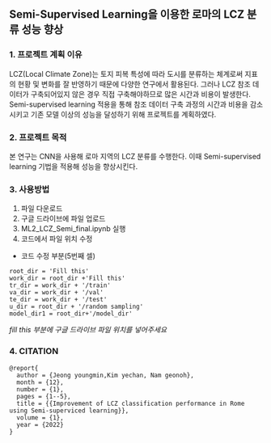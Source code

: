## Semi-Supervised Learning을 이용한 로마의 LCZ 분류 성능 향상

### 1. 프로젝트 계획 이유
LCZ(Local Climate Zone)는 토지 피복 특성에 따라 도시를 분류하는 체계로써 지표의 현황 및 변화를 잘 반영하기 때문에 다양한 연구에서 활용된다.
그러나 LCZ 참조 데이터가 구축되어있지 않은 경우 직접 구축해야하므로 많은 시간과 비용이 발생한다.
Semi-supervised learning 적용을 통해 참조 데이터 구축 과정의 시간과 비용을 감소시키고 기존 모델 이상의 성능을 달성하기 위해 프로젝트를 계획하였다.

### 2. 프로젝트 목적
본 연구는 CNN을 사용해 로마 지역의 LCZ 분류를 수행한다.
이때 Semi-supervised learning 기법을 적용해 성능을 향상시킨다.

### 3. 사용방법
1. 파일 다운로드
2. 구글 드라이브에 파일 업로드
3. ML2_LCZ_Semi_final.ipynb 실행
4. 코드에서 파일 위치 수정
+ 코드 수정 부분(5번째 셀)

```
root_dir = 'Fill this'
work_dir = root_dir +'Fill this'
tr_dir = work_dir + '/train'
va_dir = work_dir + '/val'
te_dir = work_dir + '/test'
u_dir = root_dir + '/random sampling'
model_dir1 = root_dir+'/model_dir'
```
*fill this 부분에 구글 드라이브 파일 위치를 넣어주세요*

### 4. CITATION
```
@report{
  author = {Jeong youngmin,Kim yechan, Nam geonoh},
  month = {12},
  number = {1},
  pages = {1--5},
  title = {{Improvement of LCZ classification performance in Rome using Semi-superviced learning}},
  volume = {1},
  year = {2022}
}
```
